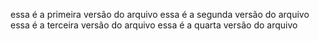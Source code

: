 essa é a primeira versão do arquivo
essa é a segunda versão do arquivo
essa é a terceira versão do arquivo
essa é a quarta versão do arquivo
